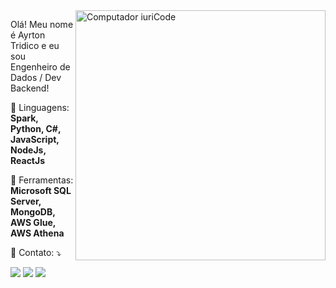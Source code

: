 <img src="https://raw.githubusercontent.com/MicaelliMedeiros/micaellimedeiros/master/image/computer-illustration.png" min-width="400px" max-width="400px" width="400px" align="right" alt="Computador iuriCode">

<p align="left"> 
  Olá! Meu nome é Ayrton Tridico e eu sou Engenheiro de Dados / Dev Backend!
</p>

<p align="left">
  🦄 Linguagens: <strong>Spark, Python, C#, JavaScript, NodeJs, ReactJs</strong>
</p>

<p align="left">
  💼 Ferramentas: <strong>Microsoft SQL Server, MongoDB, AWS Glue, AWS Athena</strong>
</p>

<p align="left">
  💌 Contato: ⤵️
</p>

<p align="left">
  <a href="mailto:ayrtonftridico@gmail.com" alt="Gmail">
  <img src="https://img.shields.io/badge/-Gmail-FF0000?style=flat-square&labelColor=FF0000&logo=gmail&logoColor=white&link=ayrtonftridico@gmail.com" /></a>

  <a href="https://www.linkedin.com/in/ayrtontridico/" alt="Linkedin">
  <img src="https://img.shields.io/badge/-Linkedin-0e76a8?style=flat-square&logo=Linkedin&logoColor=white&link=https://www.linkedin.com/in/ayrtontridico/" /></a>

  <a href="https://api.whatsapp.com/send?phone=5511958621740" alt="WhatsApp">
  <img src="https://img.shields.io/badge/-WhatsApp-25d366?style=flat-square&labelColor=25d366&logo=whatsapp&logoColor=white&link=https://api.whatsapp.com/send?phone=5511958621740"/></a>

</p>  
